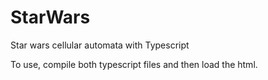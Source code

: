 # StarWars
Star wars cellular automata with Typescript

To use, compile both typescript files and then load the html.
